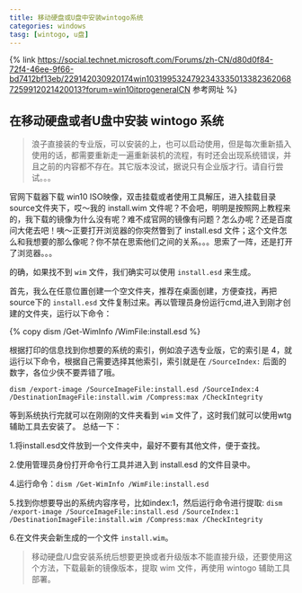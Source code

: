 ```yaml
---
title: 移动硬盘或U盘中安装wintogo系统
categories: windows
tasg: [wintogo, u盘]
---
```



{% link https://social.technet.microsoft.com/Forums/zh-CN/d80d0f84-72f4-46ee-9f66-bd7412bf13eb/229142030920174win10319953247923433350133823620687259912021420013?forum=win10itprogeneralCN 参考网址 %}

<!-- more -->

<!-- @import "[TOC]" {cmd="toc" depthFrom=2 depthTo=6 orderedList=true} -->

## 在移动硬盘或者U盘中安装 wintogo 系统

> 浪子直接装的专业版，可以安装的上，也可以启动使用，但是每次重新插入使用的话，都需要重新走一遍重新装机的流程，有时还会出现系统错误，并且之前的内容都不存在。其它版本没试，据说只有企业版才行。请自行尝试。。。

官网下载器下载 win10 ISO映像，双击挂载或者使用工具解压，进入挂载目录source文件夹下，哎～我的 install.wim 文件呢？不会吧，明明是按照网上教程来的，我下载的镜像为什么没有呢？难不成官网的镜像有问题？怎么办呢？还是百度问大佬去吧！咦～正要打开浏览器的你突然瞥到了 install.esd 文件；这个文件怎么和我想要的那么像呢？你不禁在思索他们之间的关系。。。思索了一阵，还是打开了浏览器。。。

的确，如果找不到 `wim` 文件，我们确实可以使用 `install.esd` 来生成。

首先，我么在任意位置创建一个空文件夹，推荐在桌面创建，方便查找，再把source下的 `install.esd` 文件复制过来。再以管理员身份运行cmd,进入到刚才创建的文件夹，运行以下命令：

{% copy dism /Get-WimInfo /WimFile:install.esd %}
<!-- `dism /Get-WimInfo /WimFile:install.esd` -->

根据打印的信息找到你想要的系统的索引，例如浪子选专业版，它的索引是 4，就运行以下命令，根据自己需要选择其他索引，索引就是在 `/SourceIndex:` 后面的数字，各位少侠不要弄错了哦。

`dism /export-image /SourceImageFile:install.esd /SourceIndex:4 /DestinationImageFile:install.wim /Compress:max /CheckIntegrity`

等到系统执行完就可以在刚刚的文件夹看到 `wim` 文件了，这时我们就可以使用wtg辅助工具去安装了。
总结一下：

1.将install.esd文件放到一个文件夹中，最好不要有其他文件，便于查找。

2.使用管理员身份打开命令行工具并进入到 install.esd 的文件目录中。

4.运行命令：`dism /Get-WimInfo /WimFile:install.esd`

5.找到你想要导出的系统内容序号，比如index:1，然后运行命令进行提取:
`dism /export-image /SourceImageFile:install.esd /SourceIndex:1 /DestinationImageFile:install.wim /Compress:max /CheckIntegrity`

6.在文件夹会新生成的一个文件 `install.wim`。

> 移动硬盘/U盘安装系统后想要更换或者升级版本不能直接升级，还要使用这个方法，下载最新的镜像版本，提取 wim 文件，再使用 wintogo 辅助工具部署。
